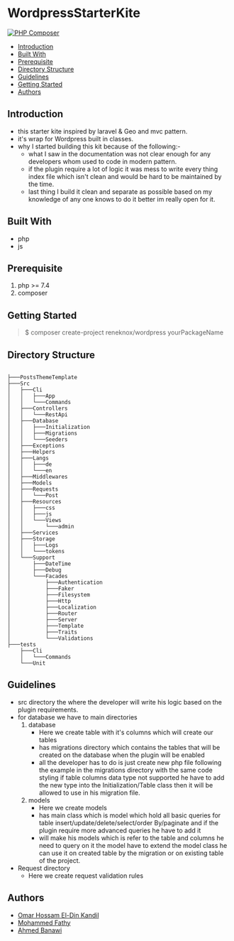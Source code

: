 # WordpressStarterKite

[![PHP Composer](https://github.com/OmarHossamEldin/wordpress-starter-kit/actions/workflows/php.yml/badge.svg?branch=master)](https://github.com/OmarHossamEldin/wordpress-starter-kit/actions/workflows/php.yml)
- [Introduction](#introduction)
- [Built With](#built-with)
- [Prerequisite](#prerequisite)
- [Directory Structure](#directory-structure)
- [Guidelines](#guidelines)
- [Getting Started](#getting-started)
- [Authors](#authors)

## Introduction

- this starter kite inspired by laravel & Geo and mvc pattern.
- it's wrap for Wordpress built in classes.
- why I started building this kit because of the following:-
  - what I saw in the documentation was not clear enough for any developers whom used to code in modern pattern.
  - if the plugin require a lot of logic it was mess to write every thing index file which isn't clean and would be hard to be maintained by the time.
  - last thing I build it clean and separate as possible based on my knowledge of any one knows to do it better im really open for it.

## Built With

- php
- js

## Prerequisite

1. php >= 7.4
1. composer

## Getting Started

> $ composer create-project reneknox/wordpress yourPackageName

## Directory Structure

```

├───PostsThemeTemplate
├───Src
│   ├───Cli
│   │   ├───App
│   │   └───Commands
│   ├───Controllers
│   │   └───RestApi
│   ├───Database
│   │   ├───Initialization
│   │   ├───Migrations
│   │   └───Seeders
│   ├───Exceptions
│   ├───Helpers
│   ├───Langs
│   │   ├───de
│   │   └───en
│   ├───Middlewares
│   ├───Models
│   ├───Requests
│   │   └───Post
│   ├───Resources
│   │   ├───css
│   │   ├───js
│   │   └───Views
│   │       └───admin
│   ├───Services
│   ├───Storage
│   │   ├───Logs
│   │   └───tokens
│   └───Support
│       ├───DateTime
│       ├───Debug
│       └───Facades
│           ├───Authentication
│           ├───Faker
│           ├───Filesystem
│           ├───Http
│           ├───Localization
│           ├───Router
│           ├───Server
│           ├───Template
│           ├───Traits
│           └───Validations
├───tests
    ├───Cli
    │   └───Commands
    └───Unit
```

## Guidelines

- src directory the where the developer will write his logic based on the plugin requirements.
- for database we have to main directories
  1. database
     - Here we create table with it's columns which will create our tables
     - has migrations directory which contains the tables that will be created on the database when the plugin will be enabled
     - all the developer has to do is just create new php file following the example in the migrations directory with the same code styling if table columns data type not supported he have to add the new type into the Initialization/Table class
       then it will be allowed to use in his migration file.
  2. models
     - Here we create models
     - has main class which is model which hold all basic queries for table insert/update/delete/select/order By/paginate and if the plugin require more advanced queries he have to add it
     - will make his models which is refer to the table and columns he need to query on it the model have to extend the model class he can use it on created table by the migration or on existing table of the project.
- Request directory
  - Here we create request validation rules

## Authors

- [Omar Hossam El-Din Kandil](https://github.com/omarhossameldin/)
- [Mohammed Fathy](https://github.com/dev-fathy)
- [Ahmed Banawi](https://github.com/Ahmed-banawi)
